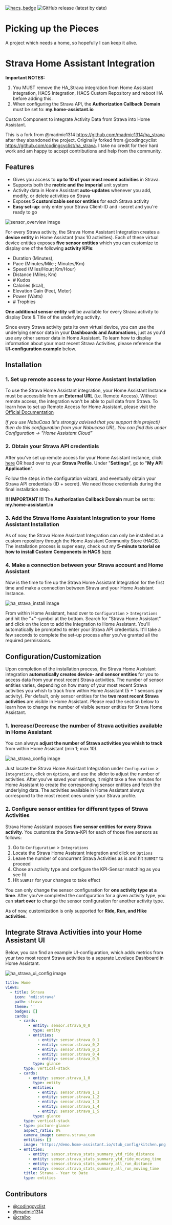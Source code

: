 [![hacs_badge](https://img.shields.io/badge/HACS-Custom-41BDF5.svg?style=for-the-badge)](https://github.com/hacs/integration)
![GitHub release (latest by date)](https://img.shields.io/github/v/release/craibo/ha_strava?color=41BDF5&style=for-the-badge)

# Picking up the Pieces
A project which needs a home, so hopefully I can keep it alive.

# Strava Home Assistant Integration

**Important NOTES:** 
1. You MUST remove the HA_Strava integration from Home Assistant integration, HACS Integration, HACS Custom Repository and reboot HA before adding this.
2. When configuring the Strava API, the **Authorization Callback Domain** must be set to: **my.home-assistant.io**

Custom Component to integrate Activity Data from Strava into Home Assistant.

This is a fork from @madmic1314 <https://github.com/madmic1314/ha_strava> after they abandoned the project.
Originally forked from @codingcyclist <https://github.com/codingcyclist/ha_strava>. 
I take no credit for their hard work and am happy to accept contributions and help from the community.

## Features

* Gives you access to **up to 10 of your most recent activities** in Strava.
* Supports both the **metric and the imperial** unit system
* Activity data in Home Assistant **auto-updates** whenever you add, modify, or delete activities on Strava
* Exposes **5 customizable sensor entities** for each Strava activity
* **Easy set-up**: only enter your Strava Client-ID and -secret and you're ready to go

![sensor_overview image](sensor_overview.png)

For every Strava activity, the Strava Home Assistant Integration creates a **device entity** in Home Assistant (max 10 activities). Each of these virtual device entities exposes **five sensor entities** which you can customize to display one of the following **activity KPIs**:

* Duration (Minutes),
* Pace (Minutes/Mile ; Minutes/Km)
* Speed (Miles/Hour; Km/Hour)
* Distance (Miles; Km)
* \# Kudos
* Calories (kcal),
* Elevation Gain (Feet, Meter)
* Power (Watts)
* \# Trophies

**One additional sensor entity** will be available for every Strava activity to display Date & Title of the underlying activity. 

Since every Strava activity gets its own virtual device, you can use the underlying sensor data in your **Dashboards and Automations**, just as you'd use any other sensor data in Home Assistant. To learn how to display information about your most recent Strava Activities, please reference the **UI-configuration example** below.

## Installation

### 1. Set up remote access to your Home Assistant Installation

To use the Strava Home Assistant integration, your Home Assistant Instance must be accessible from an **External URL** (i.e. Remote Access). Without remote access, the integration won't be able to pull data from Strava. To learn how to set up Remote Access for Home Assistant, please visit the [Official Documentation](https://www.home-assistant.io/docs/configuration/remote/)

_If you use NabuCasa (It's strongly advised that you support this project!) then do this configuration from your Nabucasa URL. You can find this under Configuration -> "Home Assistant Cloud"_

### 2. Obtain your Strava API credentials

After you've set up remote access for your Home Assistant instance, click [here](https://www.strava.com/settings/api) OR head over to your **Strava Profile**. Under "**Settings**", go to "**My API Application**". 

Follow the steps in the configuration wizard, and eventually obtain your Strava API credentials (ID + secret). We need those credentials during the final installation step.

**!!! IMPORTANT !!!** The **Authorization Callback Domain** must be set to: **my.home-assistant.io**

### 3. Add the Strava Home Assistant Integration to your Home Assistant Installation

As of now, the Strava Home Assistant Integration can only be installed as a custom repository through the Home Assistant Community Store (HACS). The installation process is super easy, check out my **5-minute tutorial on how to install Custom Components in HACS** [here](https://medium.com/@codingcyclist/how-to-install-any-custom-component-from-github-in-less-than-5-minutes-ad84e6dc56ff)

### 4. Make a connection between your Strava account and Home Assistant

Now is the time to fire up the Strava Home Assistant Integration for the first time and make a connection between Strava and your Home Assistant Instance.

![ha_strava_install image](ha_strava_install.gif)

From within Home Assistant, head over to `Configuration` > `Integrations` and hit the "+"-symbol at the bottom. Search for "Strava Home Assistant" and click on the icon to add the Integration to Home Assistant. You'll automatically be prompted to enter your Strava API credentials. It'll take a few seconds to complete the set-up process after you've granted all the required permissions.

## Configuration/Customization

Upon completion of the installation process, the Strava Home Assistant integration **automatically creates device- and sensor entities** for you to access data from your most recent Strava activities. The number of sensor entities varies, depending on how many of your most recent Strava activities you whish to track from within Home Assistant (5 + 1 sensors per activity). Per default, only sensor entities for the **two most recent Strava activities** are visible in Home Assistant. Please read the section below to learn how to change the number of visible sensor entities for Strava Home Assistant.

### 1. Increase/Decrease the number of Strava activities available in Home Assistant

You can always **adjust the number of Strava activities you whish to track** from within Home Assistant (min 1; max 10).

![ha_strava_config image](ha_strava_config.gif)

Just locate the Strava Home Assistant Integration under `Configuration` > `Integrations`, click on `Options`, and use the slider to adjust the number of activities. After you've saved your settings, it might take a few minutes for Home Assistant to create the corresponding sensor entities and fetch the underlying data. The activities available in Home Assistant always correspond to the most recent ones under your Strava profile.

### 2. Configure sensor entities for different types of Strava Activities

Strava Home Assistant exposes **five sensor entities for every Strava activity**. You customize the Strava-KPI for each of those five sensors as follows:

1. Go to `Configuration` > `Integrations`
2. Locate the Strava Home Assistant Integration and click on `Options`
3. Leave the number of concurrent Strava Activities as is and hit `SUBMIT` to proceed
4. Chose an activity type and configure the KPI-Sensor matching as you see fit
5. Hit `SUBMIT` for your changes to take effect

You can only change the sensor configuration for **one activity type at a time**. After you've completed the configuration for a given activity type, you can **start over** to change the sensor configuration for another activity type.

As of now, customization is only supported for **Ride, Run, and Hike activities**.

## Integrate Strava Activities into your Home Assistant UI

Below, you can find an example UI-configuration, which adds metrics from your two most recent Strava activities to a separate Lovelace Dashboard in Home Assistant.

![ha_strava_ui_config image](ha_strava_ui_config.gif)

```yaml
title: Home
views:
  - title: Strava
    icon: 'mdi:strava'
    path: strava
    theme: ''
    badges: []
    cards:
      - cards:
          - entity: sensor.strava_0_0
            type: entity
          - entities:
              - entity: sensor.strava_0_1
              - entity: sensor.strava_0_2
              - entity: sensor.strava_0_3
              - entity: sensor.strava_0_4
              - entity: sensor.strava_0_5
            type: glance
        type: vertical-stack
      - cards:
          - entity: sensor.strava_1_0
            type: entity
          - entities:
              - entity: sensor.strava_1_1
              - entity: sensor.strava_1_2
              - entity: sensor.strava_1_3
              - entity: sensor.strava_1_4
              - entity: sensor.strava_1_5
            type: glance
        type: vertical-stack
      - type: picture-glance
        aspect_ratio: 0%
        camera_image: camera.strava_cam
        entities: []
        image: 'https://demo.home-assistant.io/stub_config/kitchen.png'
      - entities:
          - entity: sensor.strava_stats_summary_ytd_ride_distance
          - entity: sensor.strava_stats_summary_ytd_ride_moving_time
          - entity: sensor.strava_stats_summary_all_run_distance
          - entity: sensor.strava_stats_summary_all_run_moving_time
        title: Strava - Year to Date
        type: entities
```

## Contributors

* [@codingcyclist](https://github.com/codingcyclist)
* [@madmic1314](https://github.com/madmic1314/ha_strava)
* [@craibo](https://github.com/craibo/ha_strava)


